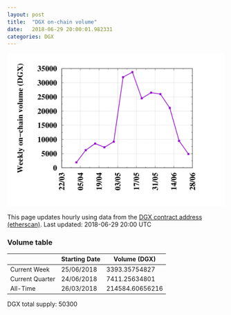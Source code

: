 ```yaml
---
layout: post
title:  "DGX on-chain volume"
date:   2018-06-29 20:00:01.982331
categories: DGX
---
```


![DGX volume graph](dgxvolume_scripts/out.png)


This page updates hourly using data from the [DGX contract address (etherscan)](https://etherscan.io/token/0x4f3afec4e5a3f2a6a1a411def7d7dfe50ee057bf). Last updated:
2018-06-29 20:00 UTC

### Volume table

| | Starting Date | Volume (DGX) 
--- | --- | ---
Current Week |25/06/2018|3393.35754827
Current Quarter |24/06/2018|7411.25634801
All-Time |26/03/2018|214584.60656216

DGX total supply: 50300
